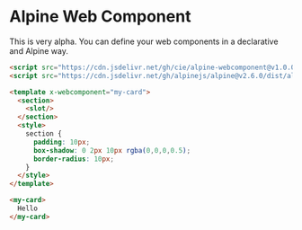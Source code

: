 # Alpine Web Component

This is very alpha. You can define your web components in a declarative and Alpine way.


```html
<script src="https://cdn.jsdelivr.net/gh/cie/alpine-webcomponent@v1.0.0/dist/alpine-webcomponent.js" defer></script>
<script src="https://cdn.jsdelivr.net/gh/alpinejs/alpine@v2.6.0/dist/alpine.min.js" defer></script>

<template x-webcomponent="my-card">
  <section>
    <slot/>
  </section>
  <style>
    section {
      padding: 10px;
      box-shadow: 0 2px 10px rgba(0,0,0,0.5);
      border-radius: 10px;
    }
  </style>
</template>

<my-card>
  Hello
</my-card>
```
